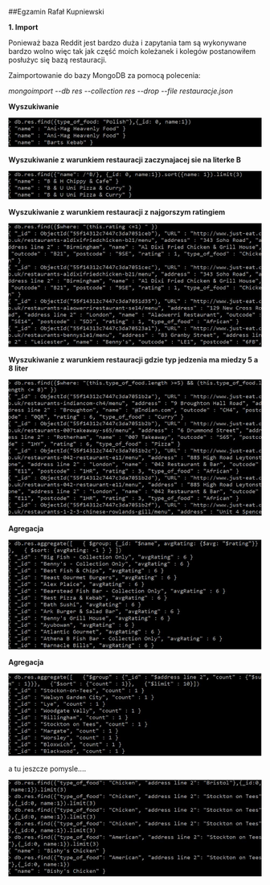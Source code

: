 ##Egzamin Rafał Kupniewski

**1. Import**

Ponieważ baza Reddit jest bardzo duża i zapytania tam są wykonywane bardzo wolno więc tak jak część moich koleżanek i kolegów postanowiłem posłużyc się bazą restauracji.


Zaimportowanie do bazy MongoDB za pomocą polecenia:

*mongoimport  --db res --collection res --drop --file restauracje.json*


**Wyszukiwanie**

![rys](pic/s3.jpg)


**Wyszukiwanie z warunkiem restauracji zaczynajacej sie na literke B**

![rys](pic/s5.jpg)

**Wyszukiwanie z warunkiem restauracji z najgorszym ratingiem**

![rys](pic/s6.jpg)

**Wyszukiwanie z warunkiem restauracji gdzie typ jedzenia ma miedzy 5 a 8 liter**

![rys](pic/s9.jpg)

**Agregacja**

![rys](pic/s7.jpg)

**Agregacja**

![rys](pic/s8.jpg)


a tu jeszcze pomysle....


![rys](pic/s4.jpg)
